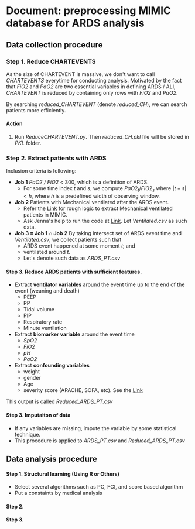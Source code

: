 # Document: preprocessing MIMIC database for ARDS analysis  

## Data collection procedure 

### Step 1. Reduce CHARTEVENTS

As the size of CHARTEVENT is massive, we don't want to call _CHARTEVENTS_ everytime for conducting analysis. Motivated by the fact that _FiO2_ and _PaO2_ are two essential variables in defining ARDS / ALI, _CHARTEVENT_ is reduced by containing only rows with _FiO2_ and _PaO2_.

By searching *reduced_CHARTEVENT* (denote *reduced_CH*), we can search patients more efficiently.

#### Action  

1. Run *ReduceCHARTEVENT.py*. Then *reduced_CH.pkl* file will be stored in *PKL* folder. 



### Step 2. Extract patients with ARDS 

Inclusion criteria is following: 

* **Job 1** _PaO2 / FiO2_ < 300, which is a definition of ARDS. 
  * For some time index $t$ and $s$, we compute $PaO2_t / FiO2_s$ where $|t-s | < h$, where $h$ is a predefined width of observing window.
* **Job 2** Patients with Mechanical ventilated after the ARDS event. 
  * Refer the [Link](https://github.com/MIT-LCP/mimic-code/blob/master/concepts/durations/ventilation-durations.sql) for rough logic to extract Mechanical ventilated patients in MIMIC.
  * Ask Jenna's help to run the code at [Link](https://github.com/MIT-LCP/mimic-code/blob/master/concepts/durations/ventilation-durations.sql). Let *Ventilated.csv* as such data. 
* **Job 3 = Job 1 $\cap$ Job 2**   By taking intersect set of ARDS event time and *Ventilated.csv*, we collect patients such that 
  * ARDS event happened at some moment $t$; and 
  * ventilated around $t$. 
  * Let's denote such data as *ARDS_PT.csv*







#### Step 3. Reduce ARDS patients with sufficient features.  

* Extract **ventilator variables** around the event time up to the end of the event (weaning and death)
  * PEEP 
  * PP 
  * Tidal volume 
  * PIP 
  * Respiratory rate 
  * MInute ventilation 
* Extract **biomarker variable** around the event time 
  * *SpO2*
  * *FiO2* 
  * *pH* 
  * *PaO2*
* Extract **confounding variables**
  * weight 
  * gender 
  * Age
  * severity score (APACHE, SOFA, etc). See the [Link](https://github.com/MIT-LCP/mimic-code/tree/master/concepts/severityscores)



This output is called *Reduced_ARDS_PT.csv*

#### Step 3. Imputaiton of data

* If any variables are missing, impute the variable by some statistical technique. 
* This procedure is applied to *ARDS_PT.csv* and *Reduced_ARDS_PT.csv*



## Data analysis procedure 

#### Step 1. Structural learning (Using R or Others) 

* Select several algorithms such as PC, FCI, and score based algorithm 
* Put a constaints by medical analysis 

#### Step 2.  

#### Step 3. 

